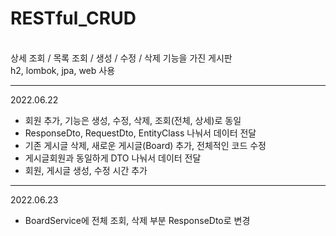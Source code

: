 # RESTful_CRUD
<br>
상세 조회 / 목록 조회 / 생성 / 수정 / 삭제 기능을 가진 게시판
<br>
h2, lombok, jpa, web 사용

---
2022.06.22
<br>
- 회원 추가, 기능은 생성, 수정, 삭제, 조회(전체, 상세)로 동일
- ResponseDto, RequestDto, EntityClass 나눠서 데이터 전달
- 기존 게시글 삭제, 새로운 게시글(Board) 추가, 전체적인 코드 수정
- 게시글회원과 동일하게 DTO 나눠서 데이터 전달
- 회원, 게시글 생성, 수정 시간 추가 
---
2022.06.23
<br>
- BoardService에 전체 조회, 삭제 부분 ResponseDto로 변경
